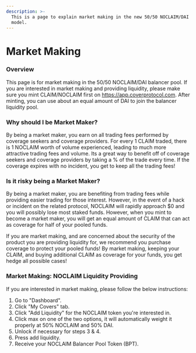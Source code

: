 ```yaml
---
description: >-
  This is a page to explain market making in the new 50/50 NOCLAIM/DAI pool
  model.
---
```


# Market Making

### Overview

This page is for market making in the 50/50 NOCLAIM/DAI balancer pool. If you are interested in market making and providing liquidity, please make sure you mint CLAIM/NOCLAIM first on https://app.coverprotocol.com. After minting, you can use about an equal amount of DAI to join the balancer liquidity pool.

### Why should I be Market Maker?

By being a market maker, you earn on all trading fees performed by coverage seekers and coverage providers. For every 1 CLAIM traded, there is 1 NOCLAIM worth of volume experienced, leading to much more attractive trading fees and volume. Its a great way to benefit off of coverage seekers and coverage providers by taking a % of the trade every time. If the coverage expires with no incident, you get to keep all the trading fees!

### Is it risky being a Market Maker?

By being a market maker, you are benefiting from trading fees while providing easier trading for those interest. However, in the event of a hack or incident on the related protocol, NOCLAIM will rapidly approach $0 and you will possibly lose most staked funds. However, when you mint to become a market maker, you will get an equal amount of CLAIM that can act as coverage for half of your pooled funds. 

If you are market making, and are concerned about the security of the product you are providing liquidity for, we recommend you purchase coverage to protect your pooled funds! By market making, keeping your CLAIM, and buying additional CLAIM as coverage for your funds, you get hedge all possible cases!   

### Market Making: NOCLAIM Liquidity Providing 

If you are interested in market making, please follow the below instructions:

1. Go to "Dashboard".
2. Click "My Covers" tab.
3. Click "Add Liquidity" for the NOCLAIM token you're interested in.
4. Click max on one of the two options, it will automatically weight it properly at 50% NOCLAIM and 50% DAI.
5. Unlock if necessary for steps 3 & 4.
6. Press add liquidity.
7. Receive your NOCLAIM Balancer Pool Token \(BPT\).

